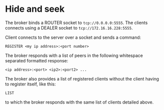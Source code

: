 # Hide and seek

The broker binds a ROUTER socket to `tcp://0.0.0.0:5555`. The clients
connects using a DEALER socket to `tcp://172.16.16.228:5555`.

Client connects to the server over a socket and sends a command:

```
REGISTER <my ip address>:<port number>
```

The broker responds with a list of peers in the following whitespace separated formatted
response:

```
<ip address>:<port> <ip2>:<port2> ...
```

The broker also provides a list of registered clients without the client
having to register itself, like this:

```
LIST
```

to which the broker responds with the same list of clients detailed above.

